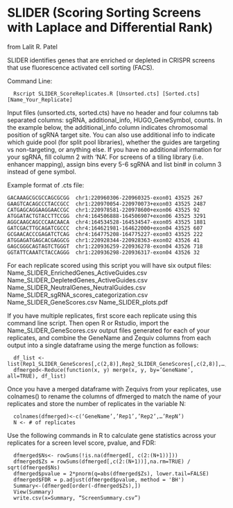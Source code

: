 # SLIDER (Scoring Sorting Screens with Laplace and Differential Rank)
from Lalit R. Patel

SLIDER identifies genes that are enriched or depleted in CRISPR screens that use fluorescence activated cell sorting (FACS).

Command Line:
```
  Rscript SLIDER_ScoreReplicates.R [Unsorted.cts] [Sorted.cts] [Name_Your_Replicate]
```

Input files (unsorted.cts, sorted.cts) have no header and four columns tab separated columns: sgRNA, additional_info, HUGO_GeneSymbol, counts. In the example below, the additional_info column indicates chromosomal position of sgRNA target site. You can also use additional info to indicate which guide pool (for split pool libraries), whether the guides are targeting vs non-targeting, or anything else. If you have no additional information for your sgRNA, fill column 2 with ‘NA’. For screens of a tiling library (i.e. enhancer mapping), assign bins every 5-6 sgRNA and list bin# in column 3 instead of gene symbol.

Example format of .cts file:
```
GACAAAGCGCGCCAGCGCGG  chr1:220960306-220960325-exon01 43525 267
GAAGTCACAGCCCTACCGCC  chr1:220970054-220970073+exon03 43525 2487
CATGAGCAGGAAGGAACCGC  chr1:220978581-220978600+exon06 43525 92
ATGGATACTGTACCTTCCGG  chr4:164506888-164506907+exon06 43525 3291
AGGCAAGCAGCCCAACAACA  chr4:164534528-164534547-exon05 43525 1881
GATCGACTTGCAGATCGCCC  chr4:164621981-164622000+exon04 43525 607
GCGAACACCCGAGATCTCAG  chr4:164775208-164775227-exon03 43525 222
ATGGAGATGAGCACGAGGCG  chr1:220928344-220928363-exon02 43526 41
GAGCGGGCAGTAGTCTGGGT  chr1:220936259-220936278-exon04 43526 718
GGTATTCAAATCTACCAGGG  chr1:220936298-220936317-exon04 43526 32
```

For each replicate scored using this script you will have six output files:
	Name_SLIDER_EnrichedGenes_ActiveGuides.csv
	Name_SLIDER_DepletedGenes_ActiveGuides.csv
	Name_SLIDER_NeutralGenes_NeutralGuides.csv 
	Name_SLIDER_sgRNA_scores_categorization.csv
	Name_SLIDER_GeneScores.csv
	Name_SLIDER_plots.pdf
	
	
If you have multiple replicates, first score each replicate using this command line script. Then open R or Rstudio, import the Name_SLIDER_GeneScores.csv output files generated for each of your replicates, and combine the GeneName and Zequiv columns from each output into a single dataframe using the merge function as follows:
```
  df_list <-list(Rep1_SLIDER_GeneScores[,c(2,8)],Rep2_SLIDER_GeneScores[,c(2,8)],…,RepN_SLIDER_GeneScores[,c(2,8)])
  dfmerged<-Reduce(function(x, y) merge(x, y, by=’GeneName’, all=TRUE), df_list)
```

Once you have a merged dataframe with Zequivs from your replicates, use colnames() to rename the columns of dfmerged to match the name of your replicates and store the number of replicates in the variable N:
```
  colnames(dfmerged)<-c(‘GeneName’,’Rep1’,’Rep2’,…’RepN’)
  N <- # of replicates
```
Use the following commands in R to calculate gene statistics across your replicates for a screen level score, pvalue, and FDR:
```
  dfmerged$Ns<- rowSums(!is.na(dfmerged[, c(2:(N+1))]))
  dfmerged$Zs = rowSums(dfmerged[,c(2:(N+1))],na.rm=TRUE) / sqrt(dfmerged$Ns)
  dfmerged$pvalue = 2*pnorm(q=abs(dfmerged$Zs), lower.tail=FALSE)
  dfmerged$FDR = p.adjust(dfmerged$pvalue, method = 'BH')
  Summary<-(dfmerged[order(-dfmerged$Zs),])
  View(Summary)
  write.csv(x=Summary, “ScreenSummary.csv”) 
```




